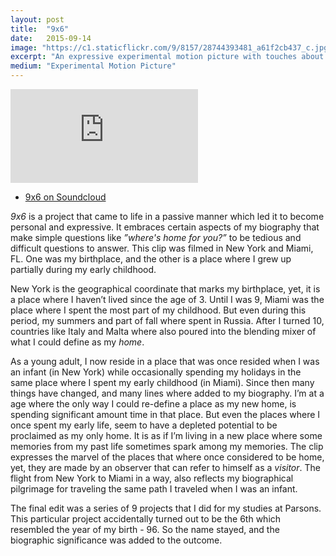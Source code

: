 ```yaml
---
layout: post
title:  "9x6"
date:   2015-09-14
image: "https://c1.staticflickr.com/9/8157/28744393481_a61f2cb437_c.jpg"
excerpt: "An expressive experimental motion picture with touches about my biography."
medium: "Experimental Motion Picture"
---
```


<iframe src="https://player.vimeo.com/video/139899105?color=9CBEF2"  frameborder="0" webkitallowfullscreen mozallowfullscreen allowfullscreen></iframe>

- [9x6 on Soundcloud](https://soundcloud.com/mixania/9x6)

*9x6* is a project that came to life in a passive manner which led it to become personal and expressive. It embraces certain aspects of my biography that make simple questions like *”where's home for you?”* to be tedious and difficult questions to answer. This clip was filmed in New York and Miami, FL. One was my birthplace, and the other is a place where I grew up partially during my early childhood.

New York is the geographical coordinate that marks my birthplace, yet, it is a place where I haven’t lived since the age of 3. Until I was 9, Miami was the place where I spent the most part of my childhood. But even during this period, my summers and part of fall where spent in Russia. After I turned 10, countries like Italy and Malta where also poured into the blending mixer of what I could define as my *home*.

As a young adult, I now reside in a place that was once resided when I was an infant (in New York) while occasionally spending my holidays in the same place where I spent my early childhood (in Miami). Since then many things have changed, and many lines where added to my biography. I’m at a age where the only way I could re-define a place as my new home, is spending significant amount time in that place. But even the places where I once spent my early life, seem to have a depleted potential to be proclaimed as my only home. It is as if I’m living in a new place where some memories from my past life sometimes spark among my memories. The clip expresses the marvel of the places that where once considered to be home, yet, they are made by an observer that can refer to himself as a *visitor*. The flight from New York to Miami in a way, also reflects my biographical pilgrimage for traveling the same path I traveled when I was an infant.

The final edit was a series of 9 projects that I did for my studies at Parsons. This particular project accidentally turned out to be the 6th which resembled the year of my birth - 96. So the name stayed, and the biographic significance was added to the outcome.  
